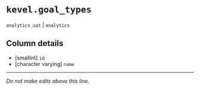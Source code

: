 # `kevel.goal_types`
`analytics_uat` | `analytics`

## Column details
* [smallint]  `id`
* [character varying] `name`

-------------------------------------------------------------------------------
*Do not make edits above this line.*
